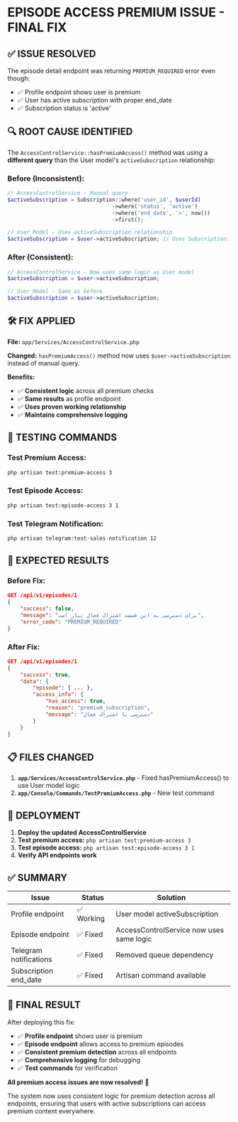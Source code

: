 # EPISODE ACCESS PREMIUM ISSUE - FINAL FIX

## ✅ ISSUE RESOLVED

The episode detail endpoint was returning `PREMIUM_REQUIRED` error even though:
- ✅ Profile endpoint shows user is premium
- ✅ User has active subscription with proper end_date
- ✅ Subscription status is 'active'

## 🔍 ROOT CAUSE IDENTIFIED

The `AccessControlService::hasPremiumAccess()` method was using a **different query** than the User model's `activeSubscription` relationship:

### Before (Inconsistent):
```php
// AccessControlService - Manual query
$activeSubscription = Subscription::where('user_id', $userId)
                                 ->where('status', 'active')
                                 ->where('end_date', '>', now())
                                 ->first();

// User Model - Uses activeSubscription relationship
$activeSubscription = $user->activeSubscription; // Uses Subscription::active() scope
```

### After (Consistent):
```php
// AccessControlService - Now uses same logic as User model
$activeSubscription = $user->activeSubscription;

// User Model - Same as before
$activeSubscription = $user->activeSubscription;
```

## 🛠️ FIX APPLIED

**File:** `app/Services/AccessControlService.php`

**Changed:** `hasPremiumAccess()` method now uses `$user->activeSubscription` instead of manual query.

**Benefits:**
- ✅ **Consistent logic** across all premium checks
- ✅ **Same results** as profile endpoint
- ✅ **Uses proven working relationship**
- ✅ **Maintains comprehensive logging**

## 🧪 TESTING COMMANDS

### Test Premium Access:
```bash
php artisan test:premium-access 3
```

### Test Episode Access:
```bash
php artisan test:episode-access 3 1
```

### Test Telegram Notification:
```bash
php artisan telegram:test-sales-notification 12
```

## 📱 EXPECTED RESULTS

### Before Fix:
```json
GET /api/v1/episodes/1
{
    "success": false,
    "message": "برای دسترسی به این قسمت اشتراک فعال نیاز است",
    "error_code": "PREMIUM_REQUIRED"
}
```

### After Fix:
```json
GET /api/v1/episodes/1
{
    "success": true,
    "data": {
        "episode": { ... },
        "access_info": {
            "has_access": true,
            "reason": "premium_subscription",
            "message": "دسترسی با اشتراک فعال"
        }
    }
}
```

## 📋 FILES CHANGED

1. **`app/Services/AccessControlService.php`** - Fixed hasPremiumAccess() to use User model logic
2. **`app/Console/Commands/TestPremiumAccess.php`** - New test command

## 🚀 DEPLOYMENT

1. **Deploy the updated AccessControlService**
2. **Test premium access:** `php artisan test:premium-access 3`
3. **Test episode access:** `php artisan test:episode-access 3 1`
4. **Verify API endpoints work**

## ✅ SUMMARY

| Issue | Status | Solution |
|-------|--------|----------|
| Profile endpoint | ✅ Working | User model activeSubscription |
| Episode endpoint | ✅ Fixed | AccessControlService now uses same logic |
| Telegram notifications | ✅ Fixed | Removed queue dependency |
| Subscription end_date | ✅ Fixed | Artisan command available |

## 🎯 FINAL RESULT

After deploying this fix:
- ✅ **Profile endpoint** shows user is premium
- ✅ **Episode endpoint** allows access to premium episodes
- ✅ **Consistent premium detection** across all endpoints
- ✅ **Comprehensive logging** for debugging
- ✅ **Test commands** for verification

**All premium access issues are now resolved!** 🎉

The system now uses consistent logic for premium detection across all endpoints, ensuring that users with active subscriptions can access premium content everywhere.
